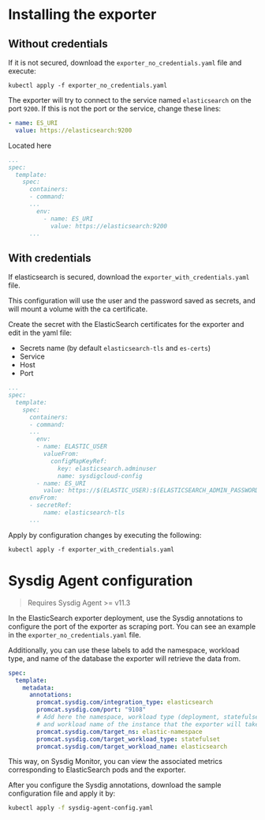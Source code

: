 # Installing the exporter
## Without credentials
If it is not secured, download the `exporter_no_credentials.yaml` file and execute:
```
kubectl apply -f exporter_no_credentials.yaml
```
The exporter will try to connect to the service named `elasticsearch` on the port `9200`. If this is not the port or the service, change these lines:
```yaml
- name: ES_URI
  value: https://elasticsearch:9200
```
Located here
```yaml
...
spec:
  template:
    spec:
      containers:
      - command:
      ...
        env:
          - name: ES_URI
            value: https://elasticsearch:9200
      ...
```
## With credentials
If elasticsearch is secured, download the `exporter_with_credentials.yaml` file. 

This configuration will use the user and the password saved as secrets, and will mount a volume with the ca certificate.

Create the secret with the ElasticSearch certificates for the exporter and edit in the yaml file:
* Secrets name (by default `elasticsearch-tls` and `es-certs`)
* Service
* Host
* Port

```yaml
...
spec:
  template:
    spec:
      containers:
      - command:
      ...
        env:
        - name: ELASTIC_USER
          valueFrom:
            configMapKeyRef:
              key: elasticsearch.adminuser
              name: sysdigcloud-config
        - name: ES_URI
          value: https://$(ELASTIC_USER):$(ELASTICSEARCH_ADMIN_PASSWORD)@YOUR-HOST:9200
      envFrom:
      - secretRef:
          name: elasticsearch-tls
      ...
```

Apply by configuration changes by executing the following:
```
kubectl apply -f exporter_with_credentials.yaml
```
# Sysdig Agent configuration
> Requires Sysdig Agent >= v11.3 

In the ElasticSearch exporter deployment, use the Sysdig annotations to configure the port of the exporter as scraping port. You can see an example in the `exporter_no_credentials.yaml` file.

Additionally, you can use these labels to add the namespace, workload type, and name of the database the exporter will retrieve the data from.

```yaml
spec:
  template:
    metadata:
      annotations:
        promcat.sysdig.com/integration_type: elasticsearch
        promcat.sysdig.com/port: "9108"
        # Add here the namespace, workload type (deployment, statefulset, replicaset, daemonset) 
        # and workload name of the instance that the exporter will take data from
        promcat.sysdig.com/target_ns: elastic-namespace
        promcat.sysdig.com/target_workload_type: statefulset
        promcat.sysdig.com/target_workload_name: elasticsearch
```
This way, on Sysdig Monitor, you can view the associated metrics corresponding to ElasticSearch pods and the exporter.

After you configure the Sysdig annotations, download the sample configuration file and apply it by:
```bash
kubectl apply -f sysdig-agent-config.yaml
```